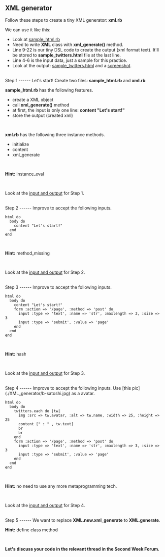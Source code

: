 XML generator
-------------

Follow these steps to create a tiny XML generator: <b>xml.rb</b>

We can use it like this:

- Look at [sample_html.rb](./XML_generator/sample_html.md)
- Need to write <b>XML</b> class with <b>xml_generate()</b> method.
- Line 9-22 is our tiny DSL code to create the output (xml format text). It'll be stored to <b>sample_twitters.html</b> file at the last line.
- Line 4-6 is the input data, just a sample for this practice.
- Look at the output: [sample_twitters.html](./XML_generator/sample_twitters_html.md) and a [screenshot](./XML_generator/sample_screenshot.png).

<br>
Step 1
------
Let's start!   
Create two files: <b>sample_html.rb</b> and <b>xml.rb</b>

<b>sample_html.rb</b> has the following features.

- create a XML object
- call <b>xml_generate()</b> method
- at first, the input is only one line: <b>content "Let's start!"</b>
- store the output (created xml)

<br>

<b>xml.rb</b> has the following three instance methods.

- initialize
- content
- xml_generate

<br>

<b>Hint:</b> instance_eval

<br>

Look at the [input and output](./XML_generator/XML_Step1.md) for Step 1.

<br>
Step 2
------
Improve to accept the following inputs.

	html do
	  body do
	    content "Let's start!"
	  end
	end

<br>

<b>Hint:</b> method_missing

<br>

Look at the [input and output](./XML_generator/XML_Step2.md) for Step 2.

<br>
Step 3
------
Improve to accept the following inputs.

	html do
	  body do
	    content "Let's start!"
	    form :action => '/page', :method => 'post' do
	      input :type => 'text', :name => 'str', :maxlength => 3, :size => 3
	      input :type => 'submit', :value => 'page'
	    end
	  end
	end

<br>

<b>Hint:</b> hash

<br>

Look at the [input and output](./XML_generator/XML_Step3.md) for Step 3.

<br>
Step 4
------
Improve to accept the following inputs.   
Use [this pic](./XML_generator/b-satoshi.jpg) as a avatar.

	html do
	  body do
	    twitters.each do |tw|
	      img :src => tw.avatar, :alt => tw.name, :width => 25, :height => 25
	      content [" : " , tw.text]
	      br
	      br
	    end
	    form :action => '/page', :method => 'post' do
	      input :type => 'text', :name => 'str', :maxlength => 3, :size => 3
	      input :type => 'submit', :value => 'page'
	    end
	  end
	end

<br>

<b>Hint:</b> no need to use any more metaprogramming tech.

<br>

Look at the [input and output](./XML_generator/XML_Step4.md) for Step 4.

<br>
Step 5
------
We want to replace <b>XML.new.xml_generate</b> to <b>XML.generate</b>.

<br>

<b>Hint:</b> define class method

<br>

<b>Let's discuss your code in the relevant thread in the Second Week Forum.</b>

<br>